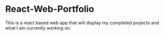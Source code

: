 # React-Web-Portfolio
This is a react based web app that will display my completed projects and what I am currently working on.
